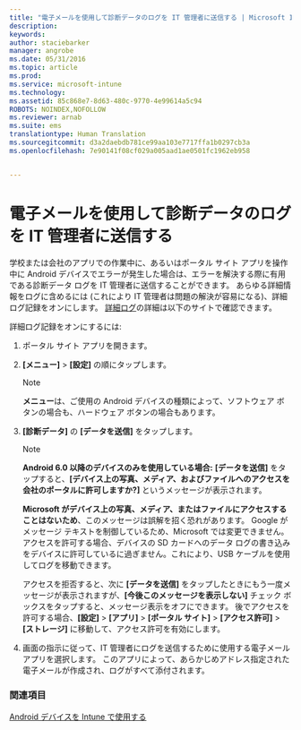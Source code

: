 ```yaml
---
title: "電子メールを使用して診断データのログを IT 管理者に送信する | Microsoft Intune"
description: 
keywords: 
author: staciebarker
manager: angrobe
ms.date: 05/31/2016
ms.topic: article
ms.prod: 
ms.service: microsoft-intune
ms.technology: 
ms.assetid: 85c868e7-8d63-480c-9770-4e99614a5c94
ROBOTS: NOINDEX,NOFOLLOW
ms.reviewer: arnab
ms.suite: ems
translationtype: Human Translation
ms.sourcegitcommit: d3a2daebdb781ce99aa103e7717ffa1b0297cb3a
ms.openlocfilehash: 7e90141f08cf029a005aad1ae0501fc1962eb958


---
```



# 電子メールを使用して診断データのログを IT 管理者に送信する

学校または会社のアプリでの作業中に、あるいはポータル サイト アプリを操作中に Android デバイスでエラーが発生した場合は、エラーを解決する際に有用である診断データ ログを IT 管理者に送信することができます。 あらゆる詳細情報をログに含めるには (これにより IT 管理者は問題の解決が容易になる)、詳細ログ記録をオンにします。 [詳細ログ](use-verbose-logging-to-help-your-it-administrator-fix-device-issues-android.md)の詳細は以下のサイトで確認できます。

詳細ログ記録をオンにするには:

1.  ポータル サイト アプリを開きます。

2.  **[メニュー]** &gt;  **[設定]** の順にタップします。

    > [!NOTE]
    > **メニュー**は、ご使用の Android デバイスの種類によって、ソフトウェア ボタンの場合も、ハードウェア ボタンの場合もあります。

3.  **[診断データ]** の **[データを送信]** をタップします。

    > [!NOTE]
    > **Android 6.0 以降のデバイスのみを使用している場合:** **[データを送信]** をタップすると、**[デバイス上の写真、メディア、およびファイルへのアクセスを会社のポータルに許可しますか?]** というメッセージが表示されます。

    **Microsoft がデバイス上の写真、メディア、またはファイルにアクセスすることはないため**、このメッセージは誤解を招く恐れがあります。 Google がメッセージ テキストを制御しているため、Microsoft では変更できません。  アクセスを許可する場合、デバイスの SD カードへのデータ ログの書き込みをデバイスに許可しているに過ぎません。これにより、USB ケーブルを使用してログを移動できます。

    アクセスを拒否すると、次に **[データを送信]** をタップしたときにもう一度メッセージが表示されますが、**[今後このメッセージを表示しない]** チェック ボックスをタップすると、メッセージ表示をオフにできます。  後でアクセスを許可する場合、**[設定]** &gt; **[アプリ]** &gt; **[ポータル サイト]** &gt; **[アクセス許可]** &gt; **[ストレージ]** に移動して、アクセス許可を有効にします。

4.  画面の指示に従って、IT 管理者にログを送信するために使用する電子メール アプリを選択します。 このアプリによって、あらかじめアドレス指定された電子メールが作成され、ログがすべて添付されます。


### 関連項目
[Android デバイスを Intune で使用する](using-your-android-device-with-intune.md)



<!--HONumber=Aug16_HO4-->


